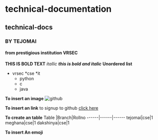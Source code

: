# technical-documentation
## technical-docs
### BY TEJOMAI
#### from prestigious institution VRSEC


**THIS IS BOLD TEXT**
*itallic*
***this is bold and italic***
**Unordered list**
- vrsec
  *cse
  *it
    - python
    - c
    - java
 
**To insert an image**
![github](https://encrypted-tbn0.gstatic.com/images?q=tbn:ANd9GcSE9yl6D6OEj6ZkGJCqi3RaRnROvZw8J5R0mg&usqp=CAU)

**To insert an link**
to signup to github [click here](https://github.com/)

**To create an table**
  Table |Branch|Rollno
  ------|------|------
  tejomai|cse|1
  meghana|cse|1
  dakshinya|cse|1
  
  **To insert An emoji**
  
